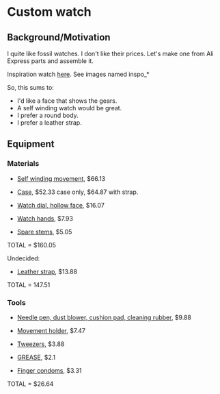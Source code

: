# Custom watch

## Background/Motivation

I quite like fossil watches. I don't like their prices. Let's make one from Ali Express parts and assemble it.

Inspiration watch [here](https://www.fossil.com/en-us/products/townsman-automatic-brown-leather-watch/ME3267.html). See images named inspo_*

So, this sums to:

- I'd like a face that shows the gears.
- A self winding watch would be great.
- I prefer a round body.
- I prefer a leather strap.

## Equipment

### Materials

- [Self winding movement](https://www.aliexpress.com/item/1005006391949842.html?spm=a2g0o.productlist.main.4.3046xngyxngyXd&aem_p4p_detail=202505140330297535179021262040001270411&algo_pvid=16326ccc-d22c-420f-aa33-d4b5a5c561f6&pdp_ext_f=%7B%22order%22%3A%223390%22%2C%22eval%22%3A%221%22%7D&utparam-url=scene%3Asearch%7Cquery_from%3A&search_p4p_id=202505140330297535179021262040001270411_1), $66.13

- [Case](https://www.aliexpress.com/item/1005006890852212.html?spm=a2g0o.productlist.main.8.3da27vEo7vEoVR&algo_pvid=afa11b9c-837d-4640-8de4-4a6bc98ab825&pdp_ext_f=%7B%22order%22%3A%22591%22%2C%22eval%22%3A%221%22%7D&utparam-url=scene%3Asearch%7Cquery_from%3A), $52.33 case only, $64.87 with strap.

- [Watch dial, hollow face](https://www.aliexpress.com/item/1005006144320296.html?spm=a2g0o.productlist.main.4.14cc2e4e8vf0Ju&aem_p4p_detail=202505160255512032338770726340001206973&algo_pvid=17047daa-0b6a-4b3a-95af-f5b3d7745ce8&pdp_ext_f=%7B%22order%22%3A%225%22%2C%22eval%22%3A%221%22%7D&utparam-url=scene%3Asearch%7Cquery_from%3A&search_p4p_id=202505160255512032338770726340001206973_2), $16.07

- [Watch hands](https://www.aliexpress.com/item/1005007918188415.html?spm=a2g0o.productlist.main.13.11775879hZBUA2&aem_p4p_detail=2025051523484813920287277790870001110564&algo_pvid=5456f577-4119-4616-949b-5f55b74658f4&pdp_ext_f=%7B%22order%22%3A%229%22%2C%22eval%22%3A%221%22%7D&utparam-url=scene%3Asearch%7Cquery_from%3A&search_p4p_id=2025051523484813920287277790870001110564_5), $7.93

- [Spare stems](https://www.aliexpress.com/item/1005003014497556.html?aff_fcid=ab7760cba9794745a9b986d4636110ba-1747454177766-05959-_Dl0mJmF&tt=CPS_NORMAL&aff_fsk=_Dl0mJmF&aff_platform=shareComponent-detail&sk=_Dl0mJmF&aff_trace_key=ab7760cba9794745a9b986d4636110ba-1747454177766-05959-_Dl0mJmF&terminal_id=3879368bb07b42e9a03a4f6e7cdafc0b&afSmartRedirect=y), $5.05

TOTAL = $160.05

Undecided:

- [Leather strap](https://www.aliexpress.com/item/4000910514175.html?spm=a2g0o.productlist.main.13.12f3UZCHUZCHZE&algo_pvid=b9d43805-ed4f-42e0-a941-4560d88fc74f&pdp_ext_f=%7B%22order%22%3A%22259%22%2C%22eval%22%3A%221%22%7D&utparam-url=scene%3Asearch%7Cquery_from%3A), $13.88

TOTAL = 147.51

### Tools

- [Needle pen, dust blower, cushion pad, cleaning rubber](https://www.aliexpress.com/item/1005007417033949.html?aff_fcid=c2868d58d5c64af98e57fd79e4b7aa58-1747454050253-05683-_DmPJ5wT&tt=CPS_NORMAL&aff_fsk=_DmPJ5wT&aff_platform=shareComponent-detail&sk=_DmPJ5wT&aff_trace_key=c2868d58d5c64af98e57fd79e4b7aa58-1747454050253-05683-_DmPJ5wT&terminal_id=3879368bb07b42e9a03a4f6e7cdafc0b&afSmartRedirect=y), $9.88

- [Movement holder](https://www.aliexpress.com/item/1005008138488166.html?spm=a2g0o.productlist.main.15.14da4500zVRgWJ&algo_pvid=f8f6c460-0e9c-4130-81d9-c5e5f270a6d6&pdp_ext_f=%7B%22order%22%3A%22678%22%2C%22eval%22%3A%221%22%7D&utparam-url=scene%3Asearch%7Cquery_from%3A), $7.47

- [Tweezers](https://www.aliexpress.com/item/1005006165435907.html?aff_fcid=5cb9bb0cde804d5da90c1b84f5103fd9-1747454178670-03792-_DeclcYb&tt=CPS_NORMAL&aff_fsk=_DeclcYb&aff_platform=shareComponent-detail&sk=_DeclcYb&aff_trace_key=5cb9bb0cde804d5da90c1b84f5103fd9-1747454178670-03792-_DeclcYb&terminal_id=3879368bb07b42e9a03a4f6e7cdafc0b&afSmartRedirect=y), $3.88

- [GREASE](https://www.aliexpress.com/item/1005006514387578.html?spm=a2g0o.detail.pcDetailTopMoreOtherSeller.3.72b10Hw90Hw9HV&gps-id=pcDetailTopMoreOtherSeller&scm=1007.40196.436742.0&scm_id=1007.40196.436742.0&scm-url=1007.40196.436742.0&pvid=ce480b5b-995e-4047-bc26-d815af1a9c77&_t=gps-id:pcDetailTopMoreOtherSeller,scm-url:1007.40196.436742.0,pvid:ce480b5b-995e-4047-bc26-d815af1a9c77,tpp_buckets:668%232846%238110%231995&pdp_ext_f=%7B%22order%22%3A%22204%22%2C%22eval%22%3A%221%22%2C%22sceneId%22%3A%2230050%22%7D&utparam-url=scene%3ApcDetailTopMoreOtherSeller%7Cquery_from%3A), $2.1

- [Finger condoms](https://www.aliexpress.com/item/1005005998536336.html?spm=a2g0o.detail.pcDetailTopMoreOtherSeller.2.3e9f1D1v1D1vZQ&gps-id=pcDetailTopMoreOtherSeller&scm=1007.40196.436742.0&scm_id=1007.40196.436742.0&scm-url=1007.40196.436742.0&pvid=852e9852-cecf-4f05-bb44-46353b92c8f7&_t=gps-id:pcDetailTopMoreOtherSeller,scm-url:1007.40196.436742.0,pvid:852e9852-cecf-4f05-bb44-46353b92c8f7,tpp_buckets:668%232846%238110%231995&pdp_ext_f=%7B%22order%22%3A%223196%22%2C%22eval%22%3A%221%22%2C%22sceneId%22%3A%2230050%22%7D&utparam-url=scene%3ApcDetailTopMoreOtherSeller%7Cquery_from%3A), $3.31

TOTAL = $26.64